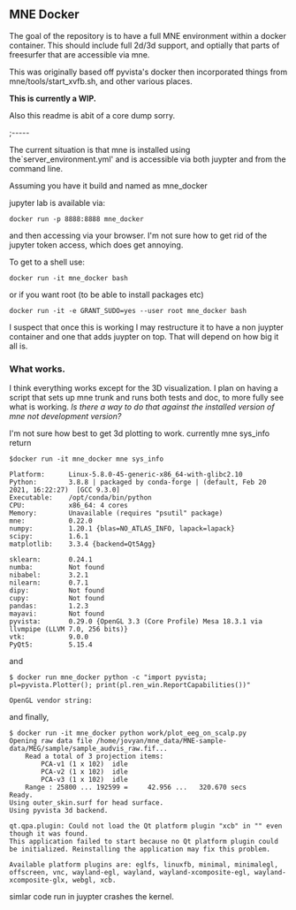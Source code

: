 ## MNE Docker

The goal of the repository is to have a full MNE environment within a docker container. This should include full 2d/3d support, and optially that parts of freesurfer that are accessible via mne.

This was originally based off pyvista's docker then incorporated things from mne/tools/start_xvfb.sh, and other various places.

**This is currently a WIP.**

Also this readme is abit of a core dump sorry.

;-----

The current situation is that mne is installed using the`server_environment.yml' and is accessible via both juypter and from the command line.

Assuming you have it build and named as mne_docker

jupyter lab is available via:
```
docker run -p 8888:8888 mne_docker
```
and then accessing via your browser. I'm not sure how to get rid of the jupyter token access, which does get annoying.

To get to a shell use:

```
docker run -it mne_docker bash
```
or if you want root (to be able to install packages etc)
```
docker run -it -e GRANT_SUDO=yes --user root mne_docker bash
```

I suspect that once this is working I may restructure it to have a non juypter container and one that adds juypter on top. That will depend on how big it all is.

### What works.
I think everything works except for the 3D visualization. I plan on having a script that sets up mne trunk and runs both tests and doc, to more fully see what is working. *Is there a way to do that against the installed version of mne not development version?*

I'm not sure how best to get 3d plotting to work.
currently mne sys_info return

```
$docker run -it mne_docker mne sys_info

Platform:      Linux-5.8.0-45-generic-x86_64-with-glibc2.10
Python:        3.8.8 | packaged by conda-forge | (default, Feb 20 2021, 16:22:27)  [GCC 9.3.0]
Executable:    /opt/conda/bin/python
CPU:           x86_64: 4 cores
Memory:        Unavailable (requires "psutil" package)
mne:           0.22.0
numpy:         1.20.1 {blas=NO_ATLAS_INFO, lapack=lapack}
scipy:         1.6.1
matplotlib:    3.3.4 {backend=Qt5Agg}

sklearn:       0.24.1
numba:         Not found
nibabel:       3.2.1
nilearn:       0.7.1
dipy:          Not found
cupy:          Not found
pandas:        1.2.3
mayavi:        Not found
pyvista:       0.29.0 {OpenGL 3.3 (Core Profile) Mesa 18.3.1 via llvmpipe (LLVM 7.0, 256 bits)}
vtk:           9.0.0
PyQt5:         5.15.4
```

and 
```
$ docker run mne_docker python -c "import pyvista; pl=pyvista.Plotter(); print(pl.ren_win.ReportCapabilities())"

OpenGL vendor string:
```

and finally,
```
$ docker run -it mne_docker python work/plot_eeg_on_scalp.py
Opening raw data file /home/jovyan/mne_data/MNE-sample-data/MEG/sample/sample_audvis_raw.fif...
    Read a total of 3 projection items:
        PCA-v1 (1 x 102)  idle
        PCA-v2 (1 x 102)  idle
        PCA-v3 (1 x 102)  idle
    Range : 25800 ... 192599 =     42.956 ...   320.670 secs
Ready.
Using outer_skin.surf for head surface.
Using pyvista 3d backend.

qt.qpa.plugin: Could not load the Qt platform plugin "xcb" in "" even though it was found.
This application failed to start because no Qt platform plugin could be initialized. Reinstalling the application may fix this problem.

Available platform plugins are: eglfs, linuxfb, minimal, minimalegl, offscreen, vnc, wayland-egl, wayland, wayland-xcomposite-egl, wayland-xcomposite-glx, webgl, xcb.
```

simlar code run in juypter crashes the kernel.

